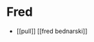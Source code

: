 # Fred

- [[pull]] [[fred bednarski]]


[//begin]: # "Autogenerated link references for markdown compatibility"
[person]: person "Person"
[go]: go "Go"
[garden]: garden "Garden"
[//end]: # "Autogenerated link references"